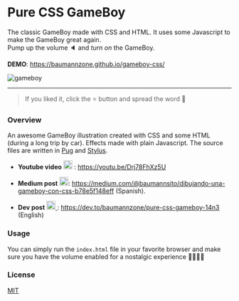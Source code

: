 
# Pure CSS GameBoy 
The classic GameBoy made with CSS and HTML. It uses some Javascript to make the GameBoy great again.  
Pump up the volume :speaker: and _turn on_ the GameBoy.  

**DEMO**: https://baumannzone.github.io/gameboy-css/  

![gameboy](./docs/img.png)

---

> If you liked it, click the ⭐️ button and spread the word 🦄

### Overview
An awesome GameBoy illustration created with CSS and some HTML (during a long trip by car). Effects made with plain Javascript.
The source files are written in [Pug](https://github.com/pugjs/pug) and [Stylus](http://stylus-lang.com/).

- **Youtube video** <img src="https://www.youtube.com/about/static/svgs/icons/brand-resources/YouTube_icon_full-color.svg?cache=f2ec7a5" alt="RambitoJS Channel" height="20" width="20"> : https://youtu.be/Drj78FhXz5U  

- **Medium post** <img src="https://miro.medium.com/fit/c/160/160/1*6_fgYnisCa9V21mymySIvA.png" alt="Jorge Baumann Medium's profile" height="20" width="20">: https://medium.com/@baumannsito/dibujando-una-gameboy-con-css-b78e5f148eff (Spanish).  
- **Dev post** <a href="https://dev.to/baumannzone/pure-css-gameboy-14n3">
  <img src="https://d2fltix0v2e0sb.cloudfront.net/dev-badge.svg" alt="Jorge Baumann's DEV Profile" height="20" width="20">
</a>: https://dev.to/baumannzone/pure-css-gameboy-14n3 (English)

### Usage 
You can simply run the `index.html` file in your favorite browser and make sure you have the volume enabled for a 
nostalgic experience :space_invader::space_invader::space_invader::space_invader:

### License
[MIT](./license)
